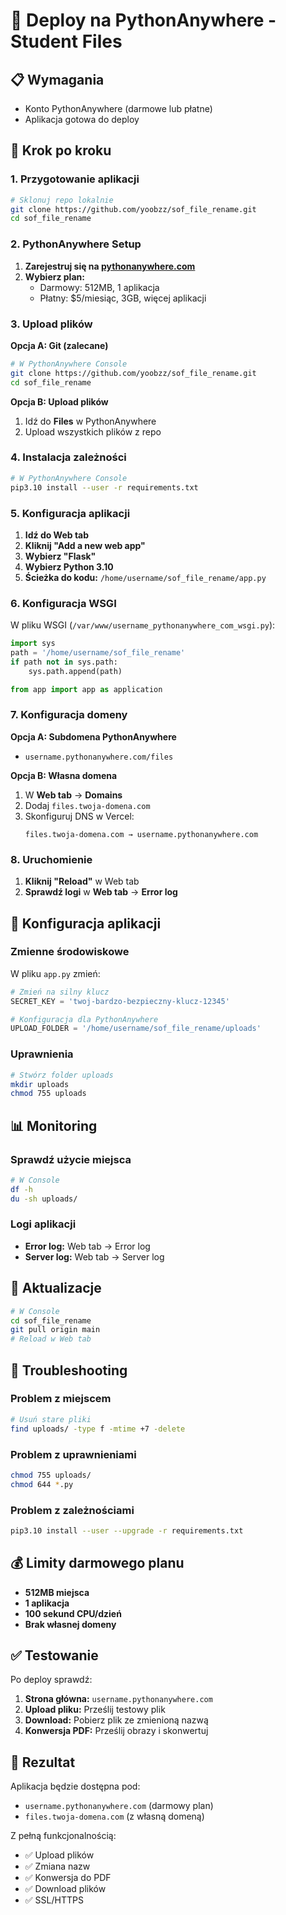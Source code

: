 # 🚀 Deploy na PythonAnywhere - Student Files

## 📋 Wymagania

- Konto PythonAnywhere (darmowe lub płatne)
- Aplikacja gotowa do deploy

## 🔧 Krok po kroku

### 1. Przygotowanie aplikacji

```bash
# Sklonuj repo lokalnie
git clone https://github.com/yoobzz/sof_file_rename.git
cd sof_file_rename
```

### 2. PythonAnywhere Setup

1. **Zarejestruj się na [pythonanywhere.com](https://pythonanywhere.com)**
2. **Wybierz plan:**
   - Darmowy: 512MB, 1 aplikacja
   - Płatny: $5/miesiąc, 3GB, więcej aplikacji

### 3. Upload plików

**Opcja A: Git (zalecane)**
```bash
# W PythonAnywhere Console
git clone https://github.com/yoobzz/sof_file_rename.git
cd sof_file_rename
```

**Opcja B: Upload plików**
1. Idź do **Files** w PythonAnywhere
2. Upload wszystkich plików z repo

### 4. Instalacja zależności

```bash
# W PythonAnywhere Console
pip3.10 install --user -r requirements.txt
```

### 5. Konfiguracja aplikacji

1. **Idź do Web tab**
2. **Kliknij "Add a new web app"**
3. **Wybierz "Flask"**
4. **Wybierz Python 3.10**
5. **Ścieżka do kodu:** `/home/username/sof_file_rename/app.py`

### 6. Konfiguracja WSGI

W pliku WSGI (`/var/www/username_pythonanywhere_com_wsgi.py`):

```python
import sys
path = '/home/username/sof_file_rename'
if path not in sys.path:
    sys.path.append(path)

from app import app as application
```

### 7. Konfiguracja domeny

**Opcja A: Subdomena PythonAnywhere**
- `username.pythonanywhere.com/files`

**Opcja B: Własna domena**
1. W **Web tab** → **Domains**
2. Dodaj `files.twoja-domena.com`
3. Skonfiguruj DNS w Vercel:
   ```
   files.twoja-domena.com → username.pythonanywhere.com
   ```

### 8. Uruchomienie

1. **Kliknij "Reload"** w Web tab
2. **Sprawdź logi** w **Web tab** → **Error log**

## 🔧 Konfiguracja aplikacji

### Zmienne środowiskowe

W pliku `app.py` zmień:

```python
# Zmień na silny klucz
SECRET_KEY = 'twoj-bardzo-bezpieczny-klucz-12345'

# Konfiguracja dla PythonAnywhere
UPLOAD_FOLDER = '/home/username/sof_file_rename/uploads'
```

### Uprawnienia

```bash
# Stwórz folder uploads
mkdir uploads
chmod 755 uploads
```

## 📊 Monitoring

### Sprawdź użycie miejsca

```bash
# W Console
df -h
du -sh uploads/
```

### Logi aplikacji

- **Error log:** Web tab → Error log
- **Server log:** Web tab → Server log

## 🔄 Aktualizacje

```bash
# W Console
cd sof_file_rename
git pull origin main
# Reload w Web tab
```

## 🚨 Troubleshooting

### Problem z miejscem

```bash
# Usuń stare pliki
find uploads/ -type f -mtime +7 -delete
```

### Problem z uprawnieniami

```bash
chmod 755 uploads/
chmod 644 *.py
```

### Problem z zależnościami

```bash
pip3.10 install --user --upgrade -r requirements.txt
```

## 💰 Limity darmowego planu

- **512MB miejsca**
- **1 aplikacja**
- **100 sekund CPU/dzień**
- **Brak własnej domeny**

## ✅ Testowanie

Po deploy sprawdź:

1. **Strona główna:** `username.pythonanywhere.com`
2. **Upload pliku:** Prześlij testowy plik
3. **Download:** Pobierz plik ze zmienioną nazwą
4. **Konwersja PDF:** Prześlij obrazy i skonwertuj

## 🎯 Rezultat

Aplikacja będzie dostępna pod:
- `username.pythonanywhere.com` (darmowy plan)
- `files.twoja-domena.com` (z własną domeną)

Z pełną funkcjonalnością:
- ✅ Upload plików
- ✅ Zmiana nazw
- ✅ Konwersja do PDF
- ✅ Download plików
- ✅ SSL/HTTPS
